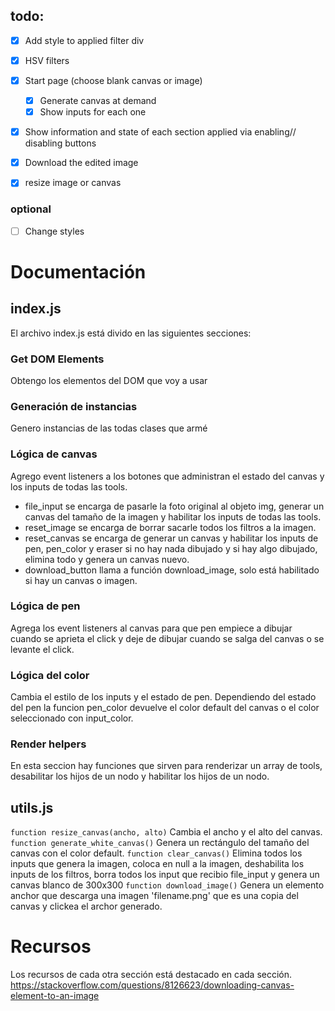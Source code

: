 ## todo:
- [x] Add style to applied filter div
- [x] HSV filters
- [x] Start page (choose blank canvas or image)
    - [x] Generate canvas at demand
    - [x] Show inputs for each one
- [x] Show information and state of each section
applied via enabling// disabling buttons

- [x] Download the edited image
- [x] resize image or canvas

### optional
- [ ] Change styles 


# Documentación
## index.js
El archivo index.js está divido en las siguientes secciones:

### Get DOM Elements
Obtengo los elementos del DOM que voy a usar

### Generación de instancias
Genero instancias de las todas clases que armé

### Lógica de canvas
Agrego event listeners a los botones que administran el estado del canvas y los inputs de todas las tools.
- file_input se encarga de pasarle la foto original al objeto img, generar un canvas del tamaño de la imagen y habilitar los inputs de todas las tools.
- reset_image se encarga de borrar sacarle todos los filtros a la imagen.
- reset_canvas se encarga de generar un canvas y habilitar los inputs de pen, pen_color y eraser si no hay nada dibujado y si hay algo dibujado, elimina todo y genera un canvas nuevo. 
- download_button llama a función download_image, solo está habilitado si hay un canvas o imagen.

### Lógica de pen
Agrega los event listeners al canvas para que pen empiece a dibujar cuando se aprieta el click y deje de dibujar cuando se salga del canvas o se levante el click.

### Lógica del color
Cambia el estilo de los inputs y el estado de pen. Dependiendo del estado del pen la funcion pen_color devuelve el color default del canvas o el color seleccionado con input_color.

### Render helpers
En esta seccion hay funciones que sirven para renderizar un array de tools, desabilitar los hijos de un nodo y habilitar los hijos de un nodo.

## utils.js
`function resize_canvas(ancho, alto)` Cambia el ancho y el alto del canvas.
`function generate_white_canvas()` Genera un rectángulo del tamaño del canvas con el color default.
`function clear_canvas()` Elimina todos los inputs que genera la imagen, coloca en null a la imagen, deshabilita los inputs de los filtros, borra todos los input que recibio file_input y genera un canvas blanco de 300x300
`function download_image()` Genera un elemento anchor que descarga una imagen 'filename.png' que es una copia del canvas y clickea el archor generado.  

# Recursos

Los recursos de cada otra sección está destacado en cada sección.
https://stackoverflow.com/questions/8126623/downloading-canvas-element-to-an-image
